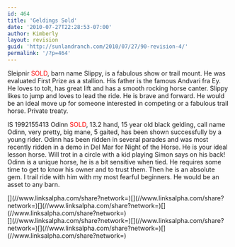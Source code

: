 ```yaml
---
id: 464
title: 'Geldings Sold'
date: '2010-07-27T22:28:53-07:00'
author: Kimberly
layout: revision
guid: 'http://sunlandranch.com/2010/07/27/90-revision-4/'
permalink: '/?p=464'
---
```


Sleipnir <span style="color: red;">SOLD</span>, barn name Slippy, is a fabulous show or trail mount. He was evaluated First Prize as a stallion. His father is the famous Andvari fra Ey. He loves to tolt, has great lift and has a smooth rocking horse canter. Slippy likes to jump and loves to lead the ride. He is brave and forward. He would be an ideal move up for someone interested in competing or a fabulous trail horse. Private treaty.

IS 1992155413 Odinn <span style="color: red;">SOLD</span>, 13.2 hand, 15 year old black gelding, call name Odinn, very pretty, big mane, 5 gaited, has been shown successfully by a young rider. Odinn has been ridden in several parades and was most recently ridden in a demo in Del Mar for Night of the Horse. He is your ideal lesson horse. Will trot in a circle with a kid playing Simon says on his back! Odinn is a unique horse, he is a bit sensitive when tied. He requires some time to get to know his owner and to trust them. Then he is an absolute gem. I trail ride with him with my most fearful beginners. He would be an asset to any barn.

<div class="linksalpha_container linksalpha_app_3" data-counters="1" data-size="regular" data-style="square" data-title="Geldings Sold" data-url="https://www.sunlandranch.com/?p=464">[](//www.linksalpha.com/share?network=)[](//www.linksalpha.com/share?network=)[](//www.linksalpha.com/share?network=)[](//www.linksalpha.com/share?network=)</div><div class="linksalpha_container linksalpha_app_7" data-position="" data-title="Geldings Sold" data-url="https://www.sunlandranch.com/?p=464">[](//www.linksalpha.com/share?network=)[](//www.linksalpha.com/share?network=)[](//www.linksalpha.com/share?network=)[](//www.linksalpha.com/share?network=)</div>